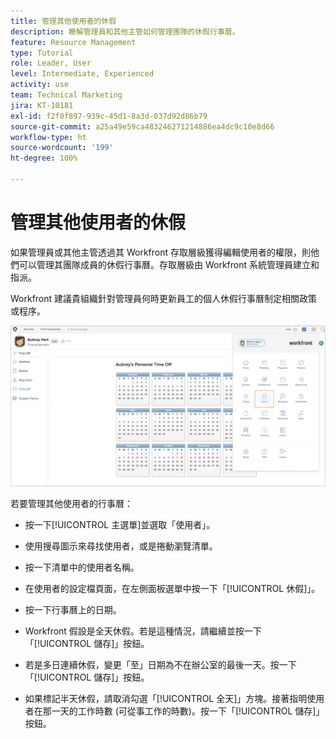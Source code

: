 ```yaml
---
title: 管理其他使用者的休假
description: 瞭解管理員和其他主管如何管理團隊的休假行事曆。
feature: Resource Management
type: Tutorial
role: Leader, User
level: Intermediate, Experienced
activity: use
team: Technical Marketing
jira: KT-10181
exl-id: f2f0f897-939c-45d1-8a3d-037d92d86b79
source-git-commit: a25a49e59ca483246271214886ea4dc9c10e8d66
workflow-type: ht
source-wordcount: '199'
ht-degree: 100%

---
```


# 管理其他使用者的休假

如果管理員或其他主管透過其 Workfront 存取層級獲得編輯使用者的權限，則他們可以管理其團隊成員的休假行事曆。存取層級由 Workfront 系統管理員建立和指派。

Workfront 建議貴組織針對管理員何時更新員工的個人休假行事曆制定相關政策或程序。

![主選單中的使用者](assets/mouto_01.png)

若要管理其他使用者的行事曆：

* 按一下[!UICONTROL 主選單]並選取「使用者」。

* 使用搜尋圖示來尋找使用者，或是捲動瀏覽清單。

* 按一下清單中的使用者名稱。

* 在使用者的設定檔頁面，在左側面板選單中按一下「[!UICONTROL 休假]」。

* 按一下行事曆上的日期。

* Workfront 假設是全天休假。若是這種情況，請繼續並按一下「[!UICONTROL 儲存]」按鈕。

* 若是多日連續休假，變更「至」日期為不在辦公室的最後一天。按一下「[!UICONTROL 儲存]」按鈕。

* 如果標記半天休假，請取消勾選「[!UICONTROL 全天]」方塊。接著指明使用者在那一天的工作時數 (可從事工作的時數)。按一下「[!UICONTROL 儲存]」按鈕。
